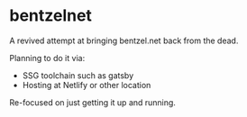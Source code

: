 bentzelnet
==========

A revived attempt at bringing bentzel.net back from the dead.

Planning to do it via:
  * SSG toolchain such as gatsby
  * Hosting at Netlify or other location

Re-focused on just getting it up and running.